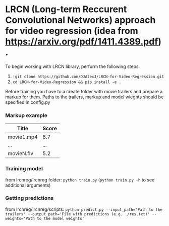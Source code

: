 # LRCN (Long-term Reccurent Convolutional Networks) approach for video regression (idea from https://arxiv.org/pdf/1411.4389.pdf).

To begin working with LRCN library, perform the following steps:

  1. `!git clone https://github.com/DJAlexJ/LRCN-for-Video-Regression.git`
  2. `cd LRCN-for-Video-Regression && pip install -e .`

Before training you have to a create folder with movie trailers and prepare a markup for them. Paths to the trailers, markup and model wieghts should be specified in config.py

### Markup example
|  Title   |  Score  |
|----------|---------|
|movie1.mp4|    8.7  |
|   ...    |   ...   |
|movieN.flv|    5.2  |

### Training model
from lrcnreg/lrcnreg folder:
`python train.py` (`python train.py -h` to see additional arguments)


### Getting predictions
from lrcnreg/lrcnreg/scripts:
`python predict.py --input_path='Path to the trailers' --output_path='File with predictions (e.g. ./res.txt)' --weights='Path to the model weights'`
